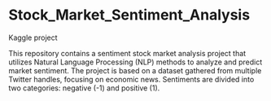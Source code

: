# Stock_Market_Sentiment_Analysis
Kaggle project

This repository contains a sentiment stock market analysis project that utilizes Natural Language Processing (NLP) methods to analyze and predict market sentiment. The project is based on a dataset gathered from multiple Twitter handles, focusing on economic news. Sentiments are divided into two categories: negative (-1) and positive (1).
